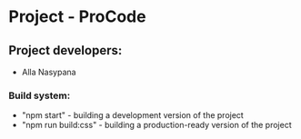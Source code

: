 # Project -  ProCode

## Project developers:

 - Alla Nasypana
      
### Build system:

- "npm start" - building a development version of the project
- "npm run build:css" - building a production-ready version of the project

